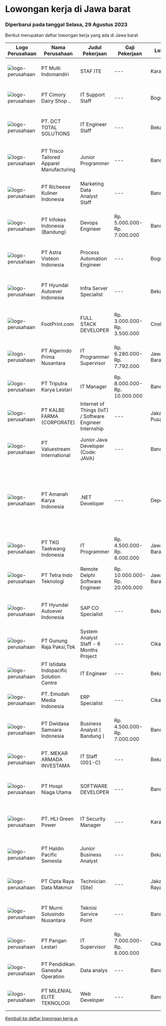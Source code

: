 
  # Lowongan kerja di Jawa barat

  ### Diperbarui pada tanggal Selasa, 29 Agustus 2023

  Berikut merupakan daftar lowongan kerja yang ada di Jawa barat

  |Logo Perusahaan | Nama Perusahaan | Judul Pekerjaan | Gaji Pekerjaan | Lokasi | Deskripsi | Tanggal diunggah | Pranala |
  | -------------- | --------------- | --------------- | --------- | --------- | -------------- | ------- | ----------- |
  |![logo-perusahaan](https://image-service-cdn.seek.com.au/eddb50d836b588f253a090e1d9ad68abbbf95968/ee4dce1061f3f616224767ad58cb2fc751b8d2dc)|PT Multi Indomandiri|STAF ITE|---|Karawang|Deskripsi Pekerjaan : Memastikan komputer yang digunakan user berfungsi dengan normal Memastikan setiap aplikasi dan sistem yang digunakan oleh user...|Selasa, 29 Agustus 2023|https://www.jobstreet.co.id/id/job/staf-ite-4451171?token=0~e1ef295e-cc7d-496e-a502-5325b421777d&sectionRank=1&jobId=jobstreet-id-job-4451171|
|![logo-perusahaan](https://image-service-cdn.seek.com.au/c82ec6e6aac9f343c266daad5aff5a3ce2327991/ee4dce1061f3f616224767ad58cb2fc751b8d2dc)|PT Cimory Dairy Shop ..|IT Support Staff|---|Bogor|Kualifikasi : Usia Maksimal 35 tahun Pendidikan Minimal D3/S1 (TI/SI/MI) Pengalaman dibidang yang sama/ generalis IT Minimal 1 tahun Terbiasa dan...|Jumat, 25 Agustus 2023|https://www.jobstreet.co.id/id/job/it-support-staff-4448681?token=0~e1ef295e-cc7d-496e-a502-5325b421777d&sectionRank=2&jobId=jobstreet-id-job-4448681|
|![logo-perusahaan](https://image-service-cdn.seek.com.au/3f8127f0e7bac3937800e45ad24567c0451f43b0/ee4dce1061f3f616224767ad58cb2fc751b8d2dc)|PT. DCT TOTAL SOLUTIONS|IT Engineer Staff|---|Bekasi|Kualifikasi Pekerjaan : Wajib memiliki SIM A dan bisa mengemudi Minimal SMK TKJ atau D3/S1 Teknik Informatika/Sistem Informasi Menguasai hardware dan...|Kamis, 24 Agustus 2023|https://www.jobstreet.co.id/id/job/it-engineer-staff-4446826?token=0~e1ef295e-cc7d-496e-a502-5325b421777d&sectionRank=3&jobId=jobstreet-id-job-4446826|
|![logo-perusahaan](https://image-service-cdn.seek.com.au/d208b73d2ea45aa63376c301bf589d7f4d5956d0/ee4dce1061f3f616224767ad58cb2fc751b8d2dc)|PT Trisco Tailored Apparel Manufacturing|Junior Programmer|---|Bandung|Job Description: Create programs/applications according to user request. Maintain existing programs/applications. Work with technical support...|Senin, 28 Agustus 2023|https://www.jobstreet.co.id/id/job/junior-programmer-4450192?token=0~e1ef295e-cc7d-496e-a502-5325b421777d&sectionRank=4&jobId=jobstreet-id-job-4450192|
|![logo-perusahaan](https://image-service-cdn.seek.com.au/10619a0613d891b7099745c7984e0ec908cf9aed/ee4dce1061f3f616224767ad58cb2fc751b8d2dc)|PT Richeese Kuliner Indonesia|Marketing Data Analyst Staff|---|Bandung|Job Description: Doing data Selection &amp; Preparation and Data Analysis using different data Coordination with data providers Collect and ensure the...|Senin, 28 Agustus 2023|https://www.jobstreet.co.id/id/job/marketing-data-analyst-staff-4449738?token=0~e1ef295e-cc7d-496e-a502-5325b421777d&sectionRank=5&jobId=jobstreet-id-job-4449738|
|![logo-perusahaan](https://image-service-cdn.seek.com.au/f33dadf07c07e262870836f1e10f8e7aeeaaee73/ee4dce1061f3f616224767ad58cb2fc751b8d2dc)|PT Infokes Indonesia (Bandung)|Devops Engineer|Rp. 5.000.000-Rp. 7.000.000|Bandung|Kriteria Berpengalaman dalam hal penyiapan, instalasi, konfigurasi, dan pemantauan server di lingkungan Linux, terutama Ubuntu. Menguasai pengaturan...|Senin, 28 Agustus 2023|https://www.jobstreet.co.id/id/job/devops-engineer-4450408?token=0~e1ef295e-cc7d-496e-a502-5325b421777d&sectionRank=6&jobId=jobstreet-id-job-4450408|
|![logo-perusahaan](https://image-service-cdn.seek.com.au/e2bbf6f296db9b59ec42c17fcecab9013fe1c44f/ee4dce1061f3f616224767ad58cb2fc751b8d2dc)|PT Astra Visteon Indonesia|Process Automation Engineer|---|Bogor|Job Descriptions : As a process Automation Engineer, you will work with other department to understand their goals and processes Following the defined...|Selasa, 29 Agustus 2023|https://www.jobstreet.co.id/id/job/process-automation-engineer-4451096?token=0~e1ef295e-cc7d-496e-a502-5325b421777d&sectionRank=7&jobId=jobstreet-id-job-4451096|
|![logo-perusahaan](https://image-service-cdn.seek.com.au/6b27c1b5e1627dbb544ef316ebb60f2e612d82bc/ee4dce1061f3f616224767ad58cb2fc751b8d2dc)|PT Hyundai Autoever Indonesia|Infra Server Specialist|---|Bekasi|Purpose of Position Overall responsible for Linux server administration, install and configure Linux systems,  Perform system maintenance, create...|Jumat, 25 Agustus 2023|https://www.jobstreet.co.id/id/job/infra-server-specialist-4448128?token=0~e1ef295e-cc7d-496e-a502-5325b421777d&sectionRank=8&jobId=jobstreet-id-job-4448128|
|![logo-perusahaan](https://image-service-cdn.seek.com.au/b34b518ba7a40e5c401f48f3aa9f7fb0b0465cd7/ee4dce1061f3f616224767ad58cb2fc751b8d2dc)|FootPrint.com|FULL STACK DEVELOPER|Rp. 3.000.000-Rp. 3.500.000|Cirebon|Klient kami TOKO EKA KOSMETIK / (Jl.Pekiringan 47 Cirebon ) membutuhkan FULL STACK DEVELOPER dengan spesifikasi sbg Minimal Lulusan SMK Rekayasa...|Sabtu, 26 Agustus 2023|https://www.jobstreet.co.id/id/job/full-stack-developer-4449260?token=0~e1ef295e-cc7d-496e-a502-5325b421777d&sectionRank=9&jobId=jobstreet-id-job-4449260|
|![logo-perusahaan](https://image-service-cdn.seek.com.au/052356300c6df46d0e0b7c9663d79a334b6a9959/ee4dce1061f3f616224767ad58cb2fc751b8d2dc)|PT Algerindo Prima Nusantara|IT Programmer Supervisor|Rp. 6.280.000-Rp. 7.792.000|Jawa Barat|Deskripsi PekerjaanKualifikasi: Pendidikan S1 Jurusan Teknik Informatika. Menguasai bahasa pemrograman : Python, Java, C++ dan familiar dengan sistem...|Jumat, 25 Agustus 2023|https://www.jobstreet.co.id/id/job/it-programmer-supervisor-4448431?token=0~e1ef295e-cc7d-496e-a502-5325b421777d&sectionRank=10&jobId=jobstreet-id-job-4448431|
|![logo-perusahaan](https://image-service-cdn.seek.com.au/2dc4893e5bb93f1e27332e862f9f70fc0c727047/ee4dce1061f3f616224767ad58cb2fc751b8d2dc)|PT Triputra Karya Lestari|IT Manager|Rp. 8.000.000-Rp. 10.000.000|Bandung|Design and implement a technology roadmap that aligns with the retail company's business objectives. Analyse and understand systems processes and...|Jumat, 25 Agustus 2023|https://www.jobstreet.co.id/id/job/it-manager-4448938?token=0~e1ef295e-cc7d-496e-a502-5325b421777d&sectionRank=11&jobId=jobstreet-id-job-4448938|
|![logo-perusahaan](https://image-service-cdn.seek.com.au/83824c3d342587839e63cfe58f5bfd178fdbc67e/ee4dce1061f3f616224767ad58cb2fc751b8d2dc)|PT KALBE FARMA (CORPORATE)|Internet of Things (IoT) / Software Engineer Internship|---|Jakarta Pusat|Requirements: Final semester undergraduate/master students Majoring in Computer Science / Computer Engineering / Electrical Engineering (Teknik...|Jumat, 25 Agustus 2023|https://www.jobstreet.co.id/id/job/internet-of-things-iot-software-engineer-internship-4448365?token=0~e1ef295e-cc7d-496e-a502-5325b421777d&sectionRank=12&jobId=jobstreet-id-job-4448365|
|![logo-perusahaan](https://image-service-cdn.seek.com.au/c0c35cbfd85fffea43b57a41e9979d957b2ed5bd/ee4dce1061f3f616224767ad58cb2fc751b8d2dc)|PT Valuestream International|Junior Java Developer (Code: JAVA)|---|Bandung|Requirements:  Candidate must possess Diploma/Bachelor’s Degree in Computer Science Fresh graduate are welcome to apply Good knowledge &amp;...|Senin, 28 Agustus 2023|https://www.jobstreet.co.id/id/job/junior-java-developer-code%3A-java-4450382?token=0~e1ef295e-cc7d-496e-a502-5325b421777d&sectionRank=13&jobId=jobstreet-id-job-4450382|
|![logo-perusahaan](https://image-service-cdn.seek.com.au/1738af7c39c5b02bef794d3930116f19adb7dc08/ee4dce1061f3f616224767ad58cb2fc751b8d2dc)|PT Amanah Karya Indonesia|.NET Developer|---|Depok|Job Description Job Type : Contract (Based on Project) | 3 - 5 month Job Method	: Onsite Scope of Job As a .NET Developer, you will participate in the...|Senin, 28 Agustus 2023|https://www.jobstreet.co.id/id/job/.net-developer-4450548?token=0~e1ef295e-cc7d-496e-a502-5325b421777d&sectionRank=14&jobId=jobstreet-id-job-4450548|
|![logo-perusahaan](https://image-service-cdn.seek.com.au/04c73523515eb9015a72caba6d8079a49238e9c5/ee4dce1061f3f616224767ad58cb2fc751b8d2dc)|PT TKG Taekwang Indonesia|IT Programmer|Rp. 4.500.000-Rp. 8.000.000|Jawa Barat|Requirements: The candidate is expected to be safe and healthy-minded. Diploma (D3)/Bachelor's degree any major (Prefer Computer Engineering/...|Jumat, 25 Agustus 2023|https://www.jobstreet.co.id/id/job/it-programmer-4447868?token=0~e1ef295e-cc7d-496e-a502-5325b421777d&sectionRank=15&jobId=jobstreet-id-job-4447868|
|![logo-perusahaan](https://image-service-cdn.seek.com.au/cb05e14b7418380e18ab4083ffb6d720d6fd8c14/ee4dce1061f3f616224767ad58cb2fc751b8d2dc)|PT Tetra Indo Teknologi|Remote Delphi Software Engineer|Rp. 10.000.000-Rp. 20.000.000|Jawa Barat|Prior working experience in Delphi software development preferred (minimum 2 years) Experience in doing client-server applications Experience in the...|Kamis, 24 Agustus 2023|https://www.jobstreet.co.id/id/job/remote-delphi-software-engineer-4446943?token=0~e1ef295e-cc7d-496e-a502-5325b421777d&sectionRank=16&jobId=jobstreet-id-job-4446943|
|![logo-perusahaan](https://image-service-cdn.seek.com.au/6b27c1b5e1627dbb544ef316ebb60f2e612d82bc/ee4dce1061f3f616224767ad58cb2fc751b8d2dc)|PT Hyundai Autoever Indonesia|SAP CO Specialist|---|Bekasi|Deskripsi Pekerjaanmembantu kegiatan tim operasional sebagai sap helpdesk untuk area SAP CO.Deskripsi pekerjaan: Mengerti dan memahami SAP CO. Mampu...|Senin, 28 Agustus 2023|https://www.jobstreet.co.id/id/job/sap-co-specialist-4449702?token=0~e1ef295e-cc7d-496e-a502-5325b421777d&sectionRank=17&jobId=jobstreet-id-job-4449702|
|![logo-perusahaan](https://image-service-cdn.seek.com.au/6456a25d9e49dd8c564d10154132cd76b3e9c490/ee4dce1061f3f616224767ad58cb2fc751b8d2dc)|PT Gunung Raja Paksi,Tbk|System Analyst Staff -  6 Months Project|---|Cikarang|Main Responsibilities : Work closely among the transformation team, IT / engineering team, and other stakeholders to create business case, budget...|Kamis, 24 Agustus 2023|https://www.jobstreet.co.id/id/job/system-analyst-staff-6-months-project-4447419?token=0~e1ef295e-cc7d-496e-a502-5325b421777d&sectionRank=18&jobId=jobstreet-id-job-4447419|
|![logo-perusahaan](https://image-service-cdn.seek.com.au/415eb542f173b756dfa18820a4c60cefa0b5abfd/ee4dce1061f3f616224767ad58cb2fc751b8d2dc)|PT Istidata Indopacific Solution Centre|IT Engineer|---|Bekasi|Tugas dan Tanggung Jawab : Bertanggung jawab dalam mengindentifikasi permasalahan IT, menganalisa permasalahan, mencari solusi yang tepat dan...|Selasa, 22 Agustus 2023|https://www.jobstreet.co.id/id/job/it-engineer-4444657?token=0~e1ef295e-cc7d-496e-a502-5325b421777d&sectionRank=19&jobId=jobstreet-id-job-4444657|
|![logo-perusahaan](https://image-service-cdn.seek.com.au/0ca2d9121c5ab4e3540d3a18419ec1495dcfb3a0/ee4dce1061f3f616224767ad58cb2fc751b8d2dc)|PT. Emudah Media Indonesia|ERP Specialist|---|Cikarang|Job Responsibilities: Establishing ERP needs via business process analysis and consultation. Analyzing existing infrastructure and performing IT...|Kamis, 24 Agustus 2023|https://www.jobstreet.co.id/id/job/erp-specialist-4447155?token=0~e1ef295e-cc7d-496e-a502-5325b421777d&sectionRank=20&jobId=jobstreet-id-job-4447155|
|![logo-perusahaan](https://image-service-cdn.seek.com.au/77471787a9c51ee5351e92362a66618d0b70b4d3/ee4dce1061f3f616224767ad58cb2fc751b8d2dc)|PT Dwidasa Samsara Indonesia|Business Analyst ( Bandung )|Rp. 4.500.000-Rp. 7.000.000|Bandung|Specification Education minimum Bachelor degree Have excellent analytical and communication skill Have working experience in Banking Digital Channels...|Jumat, 25 Agustus 2023|https://www.jobstreet.co.id/id/job/business-analyst-bandung-4448180?token=0~e1ef295e-cc7d-496e-a502-5325b421777d&sectionRank=21&jobId=jobstreet-id-job-4448180|
|![logo-perusahaan](https://image-service-cdn.seek.com.au/ea3878530020faff4976260b03db0b82d422eb8b/ee4dce1061f3f616224767ad58cb2fc751b8d2dc)|PT. MEKAR ARMADA INVESTAMA|IT Staff (001-C)|---|Bekasi|PT. Mekar Armada Jaya berkembang sebagai salah satu perusahaan karoseri terbesar di Asia Tenggara. Selama lebih dari 40 tahun, perusahaan berkomitmen...|Rabu, 23 Agustus 2023|https://www.jobstreet.co.id/id/job/it-staff-001-c-4445201?token=0~e1ef295e-cc7d-496e-a502-5325b421777d&sectionRank=22&jobId=jobstreet-id-job-4445201|
|![logo-perusahaan](https://image-service-cdn.seek.com.au/c20a40111addd693b14bab523974c8085c63922f/ee4dce1061f3f616224767ad58cb2fc751b8d2dc)|PT Hospi Niaga Utama|SOFTWARE DEVELOPER|---|Bandung|Kualifikasi: Maksimal 30 tahun Pendidikan Minimal S1 Jurusan Teknik Informatika, Informasi Teknologi atau Sistem Informasi Berpengalam minimal 1 tahun...|Jumat, 25 Agustus 2023|https://www.jobstreet.co.id/id/job/software-developer-4448580?token=0~e1ef295e-cc7d-496e-a502-5325b421777d&sectionRank=23&jobId=jobstreet-id-job-4448580|
|![logo-perusahaan](https://image-service-cdn.seek.com.au/d1113e95d03065382634c37b0ed1148d0b58006a/ee4dce1061f3f616224767ad58cb2fc751b8d2dc)|PT. HLI Green Power|IT Security Manager|---|Karawang|Recruitment Requirements  Bachelor Degree in Computer-related Major Have 6+ years of IT or security related experience Advantage : speaking Korean...|Selasa, 22 Agustus 2023|https://www.jobstreet.co.id/id/job/it-security-manager-4444395?token=0~e1ef295e-cc7d-496e-a502-5325b421777d&sectionRank=24&jobId=jobstreet-id-job-4444395|
|![logo-perusahaan](https://image-service-cdn.seek.com.au/d77546305ca2585086def6bb8044cf80e9bfb719/ee4dce1061f3f616224767ad58cb2fc751b8d2dc)|PT Haldin Pacific Semesta|Junior Business Analyst|---|Bekasi|Requirements : Candidate must possess at least a Bachelor's Degree (Management Business / Statistics / System Information / Marketing). Fresh graduate...|Jumat, 25 Agustus 2023|https://www.jobstreet.co.id/id/job/junior-business-analyst-4447837?token=0~e1ef295e-cc7d-496e-a502-5325b421777d&sectionRank=25&jobId=jobstreet-id-job-4447837|
|![logo-perusahaan](https://image-service-cdn.seek.com.au/a8bfb958431e6ba1b78daebe498e114a0b6becc3/ee4dce1061f3f616224767ad58cb2fc751b8d2dc)|PT Cipta Raya Data Makmur|Technician (Site)|---|Jakarta Raya|Deskripsi Pekerjaan Menjaga dan memonitor kestabilan server pada performa mesin Melakukan perawatan / maintenance dan perbaikan server pada mesin...|Rabu, 23 Agustus 2023|https://www.jobstreet.co.id/id/job/technician-site-4445840?token=0~e1ef295e-cc7d-496e-a502-5325b421777d&sectionRank=26&jobId=jobstreet-id-job-4445840|
|![logo-perusahaan](https://image-service-cdn.seek.com.au/8b9d71fb6ac98baedac4bbcffd1f107000b99cbc/ee4dce1061f3f616224767ad58cb2fc751b8d2dc)|PT Murni Solusindo Nusantara|Teknisi Service Point|---|Bandung|DESKRIPSI PEKERJAAN: Melakukan PM (Preventive Maintenance) dan CM (Corrective Maintenance) ke customer sesuai dengan SLA yang sudah ditetapkan....|Kamis, 24 Agustus 2023|https://www.jobstreet.co.id/id/job/teknisi-service-point-4446970?token=0~e1ef295e-cc7d-496e-a502-5325b421777d&sectionRank=27&jobId=jobstreet-id-job-4446970|
|![logo-perusahaan](https://image-service-cdn.seek.com.au/548edc0d3dbc305829ae7bb2f0f71783e54f3170/ee4dce1061f3f616224767ad58cb2fc751b8d2dc)|PT Pangan Lestari|IT Supervisor|Rp. 7.000.000-Rp. 8.000.000|Cikarang|Requirement S1 Computer Science / Information Technology Minimum 3 years experience at Supervisor level Excellent hands-on experience in LAN/WAN...|Senin, 21 Agustus 2023|https://www.jobstreet.co.id/id/job/it-supervisor-4443442?token=0~e1ef295e-cc7d-496e-a502-5325b421777d&sectionRank=28&jobId=jobstreet-id-job-4443442|
|![logo-perusahaan](https://image-service-cdn.seek.com.au/c5ff9ec1e574d4db37cac72ef253a4e6bb667ce4/ee4dce1061f3f616224767ad58cb2fc751b8d2dc)|PT Pendidikan Ganesha Operation|Data analys|---|Bandung|Mampu mengolah dan menganalisis data sesuai dengan kebutuhan perusahaanPersyaratan: Memiliki kemampuan Advanced Microsoft Excel (Macro menjadi nilai...|Rabu, 23 Agustus 2023|https://www.jobstreet.co.id/id/job/data-analys-4446389?token=0~e1ef295e-cc7d-496e-a502-5325b421777d&sectionRank=29&jobId=jobstreet-id-job-4446389|
|![logo-perusahaan](https://image-service-cdn.seek.com.au/1116b1694ae1b9b17e62c8db0a75f7189913b5cb/ee4dce1061f3f616224767ad58cb2fc751b8d2dc)|PT MILENIAL ELITE TEKNOLOGI|Web Developer|---|Bandung|Specification: Familiar with PHP, Javascript, Html &amp; CSS Familiar with framework Laravel Familiar with SQL/MySQL/PostgreSQL and Git as Version...|Rabu, 23 Agustus 2023|https://www.jobstreet.co.id/id/job/web-developer-4445635?token=0~e1ef295e-cc7d-496e-a502-5325b421777d&sectionRank=30&jobId=jobstreet-id-job-4445635|


  [Kembali ke daftar lowongan kerja 🔙](../README.md#daftar-lowongan-kerja)
  